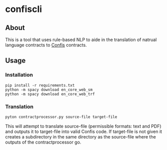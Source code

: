 # confiscli
## About
This is a tool that uses rule-based NLP to aide in the translation of natrual language contracts to <a href="https://github.com/Cottand/Confis">Confis</a> contracts.
## Usage
### Installation
```
pip install -r requirements.txt
python -m spacy download en_core_web_sm
python -m spacy download en_core_web_trf
```

### Translation
```
pyton contractprocessor.py source-file target-file
```
This will attempt to translate source-file (permissible formats: text and PDF) and outputs it to target-file into valid Confis code. If target-file is not given it creates a subdirectory in the same directory as the source-file where the outputs of the contractprocessor go.
